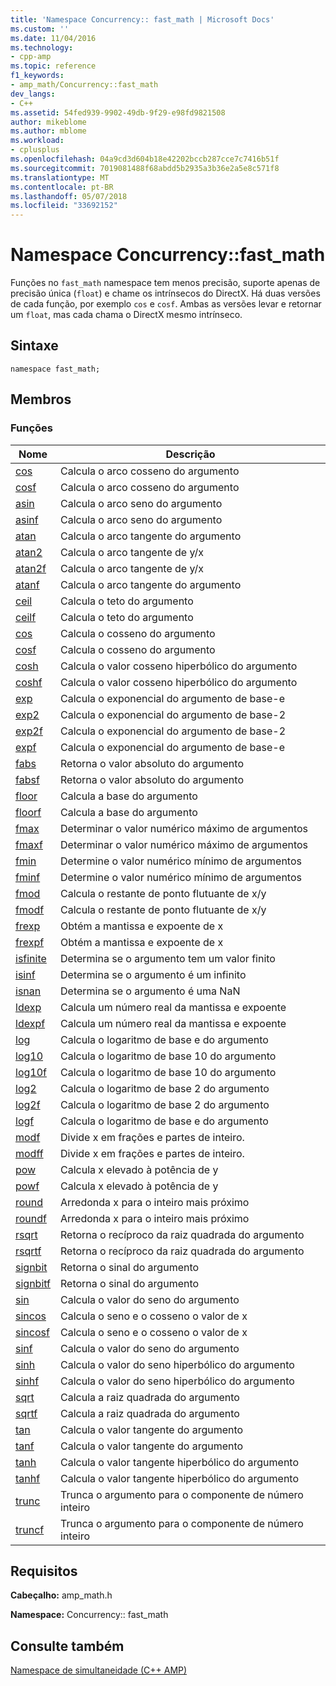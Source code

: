 ```yaml
---
title: 'Namespace Concurrency:: fast_math | Microsoft Docs'
ms.custom: ''
ms.date: 11/04/2016
ms.technology:
- cpp-amp
ms.topic: reference
f1_keywords:
- amp_math/Concurrency::fast_math
dev_langs:
- C++
ms.assetid: 54fed939-9902-49db-9f29-e98fd9821508
author: mikeblome
ms.author: mblome
ms.workload:
- cplusplus
ms.openlocfilehash: 04a9cd3d604b18e42202bccb287cce7c7416b51f
ms.sourcegitcommit: 7019081488f68abdd5b2935a3b36e2a5e8c571f8
ms.translationtype: MT
ms.contentlocale: pt-BR
ms.lasthandoff: 05/07/2018
ms.locfileid: "33692152"
---
```

# <a name="concurrencyfastmath-namespace"></a>Namespace Concurrency::fast_math
Funções no `fast_math` namespace tem menos precisão, suporte apenas de precisão única (`float`) e chame os intrínsecos do DirectX. Há duas versões de cada função, por exemplo `cos` e `cosf`. Ambas as versões levar e retornar um `float`, mas cada chama o DirectX mesmo intrínseco.  
  
## <a name="syntax"></a>Sintaxe  
  
```  
namespace fast_math;  
```  
  
## <a name="members"></a>Membros  
  
### <a name="functions"></a>Funções  
  
|Nome|Descrição|  
|----------|-----------------|  
|[cos](concurrency-fast-math-namespace-functions.md#cos)|Calcula o arco cosseno do argumento|  
|[cosf](concurrency-fast-math-namespace-functions.md#cosf)|Calcula o arco cosseno do argumento|  
|[asin](concurrency-fast-math-namespace-functions.md#asin)|Calcula o arco seno do argumento|  
|[asinf](concurrency-fast-math-namespace-functions.md#asinf)|Calcula o arco seno do argumento|  
|[atan](concurrency-fast-math-namespace-functions.md#atan)|Calcula o arco tangente do argumento|  
|[atan2](concurrency-fast-math-namespace-functions.md#atan2)|Calcula o arco tangente de y/x|  
|[atan2f](concurrency-fast-math-namespace-functions.md#atan2f)|Calcula o arco tangente de y/x|  
|[atanf](concurrency-fast-math-namespace-functions.md#atanf)|Calcula o arco tangente do argumento|  
|[ceil](concurrency-fast-math-namespace-functions.md#ceil)|Calcula o teto do argumento|  
|[ceilf](concurrency-fast-math-namespace-functions.md#ceilf)|Calcula o teto do argumento|  
|[cos](concurrency-fast-math-namespace-functions.md#cos)|Calcula o cosseno do argumento|  
|[cosf](concurrency-fast-math-namespace-functions.md#cosf)|Calcula o cosseno do argumento|  
|[cosh](concurrency-fast-math-namespace-functions.md#cosh)|Calcula o valor cosseno hiperbólico do argumento|  
|[coshf](concurrency-fast-math-namespace-functions.md#coshf)|Calcula o valor cosseno hiperbólico do argumento|  
|[exp](concurrency-fast-math-namespace-functions.md#exp)|Calcula o exponencial do argumento de base-e|  
|[exp2](concurrency-fast-math-namespace-functions.md#exp2)|Calcula o exponencial do argumento de base-2|  
|[exp2f](concurrency-fast-math-namespace-functions.md#exp2f)|Calcula o exponencial do argumento de base-2|  
|[expf](concurrency-fast-math-namespace-functions.md#expf)|Calcula o exponencial do argumento de base-e|  
|[fabs](concurrency-fast-math-namespace-functions.md#fabs)|Retorna o valor absoluto do argumento|  
|[fabsf](concurrency-fast-math-namespace-functions.md#fabsf)|Retorna o valor absoluto do argumento|  
|[floor](concurrency-fast-math-namespace-functions.md#floor)|Calcula a base do argumento|  
|[floorf](concurrency-fast-math-namespace-functions.md#floorf)|Calcula a base do argumento|  
|[fmax](concurrency-fast-math-namespace-functions.md#fmax)|Determinar o valor numérico máximo de argumentos|  
|[fmaxf](concurrency-fast-math-namespace-functions.md#fmaxf)|Determinar o valor numérico máximo de argumentos|  
|[fmin](concurrency-fast-math-namespace-functions.md#fmin)|Determine o valor numérico mínimo de argumentos|  
|[fminf](concurrency-fast-math-namespace-functions.md#fminf)|Determine o valor numérico mínimo de argumentos|  
|[fmod](concurrency-fast-math-namespace-functions.md#fmod)|Calcula o restante de ponto flutuante de x/y|  
|[fmodf](concurrency-fast-math-namespace-functions.md#fmodf)|Calcula o restante de ponto flutuante de x/y|  
|[frexp](concurrency-fast-math-namespace-functions.md#frexp)|Obtém a mantissa e expoente de x|  
|[frexpf](concurrency-fast-math-namespace-functions.md#frexpf)|Obtém a mantissa e expoente de x|  
|[isfinite](concurrency-fast-math-namespace-functions.md#isfinite)|Determina se o argumento tem um valor finito|  
|[isinf](concurrency-fast-math-namespace-functions.md#isinf)|Determina se o argumento é um infinito|  
|[isnan](concurrency-fast-math-namespace-functions.md#isnan)|Determina se o argumento é uma NaN|  
|[ldexp](concurrency-fast-math-namespace-functions.md#ldexp)|Calcula um número real da mantissa e expoente|  
|[ldexpf](concurrency-fast-math-namespace-functions.md#ldexpf)|Calcula um número real da mantissa e expoente|  
|[log](concurrency-fast-math-namespace-functions.md#log)|Calcula o logaritmo de base e do argumento|  
|[log10](concurrency-fast-math-namespace-functions.md#log10)|Calcula o logaritmo de base 10 do argumento|  
|[log10f](concurrency-fast-math-namespace-functions.md#log10f)|Calcula o logaritmo de base 10 do argumento|  
|[log2](concurrency-fast-math-namespace-functions.md#log2)|Calcula o logaritmo de base 2 do argumento|  
|[log2f](concurrency-fast-math-namespace-functions.md#log2f)|Calcula o logaritmo de base 2 do argumento|  
|[logf](concurrency-fast-math-namespace-functions.md#logf)|Calcula o logaritmo de base e do argumento|  
|[modf](concurrency-fast-math-namespace-functions.md#modf)|Divide x em frações e partes de inteiro.|  
|[modff](concurrency-fast-math-namespace-functions.md#modff)|Divide x em frações e partes de inteiro.|  
|[pow](concurrency-fast-math-namespace-functions.md#pow)|Calcula x elevado à potência de y|  
|[powf](concurrency-fast-math-namespace-functions.md#powf)|Calcula x elevado à potência de y|  
|[round](concurrency-fast-math-namespace-functions.md#round)|Arredonda x para o inteiro mais próximo|  
|[roundf](concurrency-fast-math-namespace-functions.md#roundf)|Arredonda x para o inteiro mais próximo|  
|[rsqrt](concurrency-fast-math-namespace-functions.md#rsqrt)|Retorna o recíproco da raiz quadrada do argumento|  
|[rsqrtf](concurrency-fast-math-namespace-functions.md#rsqrtf)|Retorna o recíproco da raiz quadrada do argumento|  
|[signbit](concurrency-fast-math-namespace-functions.md#signbit)|Retorna o sinal do argumento|  
|[signbitf](concurrency-fast-math-namespace-functions.md#signbitf)|Retorna o sinal do argumento|  
|[sin](concurrency-fast-math-namespace-functions.md#sin)|Calcula o valor do seno do argumento|  
|[sincos](concurrency-fast-math-namespace-functions.md#sincos)|Calcula o seno e o cosseno o valor de x|  
|[sincosf](concurrency-fast-math-namespace-functions.md#sincosf)|Calcula o seno e o cosseno o valor de x|  
|[sinf](concurrency-fast-math-namespace-functions.md#sinf)|Calcula o valor do seno do argumento|  
|[sinh](concurrency-fast-math-namespace-functions.md#sinh)|Calcula o valor do seno hiperbólico do argumento|  
|[sinhf](concurrency-fast-math-namespace-functions.md#sinhf)|Calcula o valor do seno hiperbólico do argumento|  
|[sqrt](concurrency-fast-math-namespace-functions.md#sqrt)|Calcula a raiz quadrada do argumento|  
|[sqrtf](concurrency-fast-math-namespace-functions.md#sqrtf)|Calcula a raiz quadrada do argumento|  
|[tan](concurrency-fast-math-namespace-functions.md#tan)|Calcula o valor tangente do argumento|  
|[tanf](concurrency-fast-math-namespace-functions.md#tanf)|Calcula o valor tangente do argumento|  
|[tanh](concurrency-fast-math-namespace-functions.md#tanh)|Calcula o valor tangente hiperbólico do argumento|  
|[tanhf](concurrency-fast-math-namespace-functions.md#tanhf)|Calcula o valor tangente hiperbólico do argumento|  
|[trunc](concurrency-fast-math-namespace-functions.md#trunc)|Trunca o argumento para o componente de número inteiro|  
|[truncf](concurrency-fast-math-namespace-functions.md#truncf)|Trunca o argumento para o componente de número inteiro|  

## <a name="requirements"></a>Requisitos  
 **Cabeçalho:** amp_math.h  
  
 **Namespace:** Concurrency:: fast_math  
  
## <a name="see-also"></a>Consulte também  
 [Namespace de simultaneidade (C++ AMP)](concurrency-namespace-cpp-amp.md)
